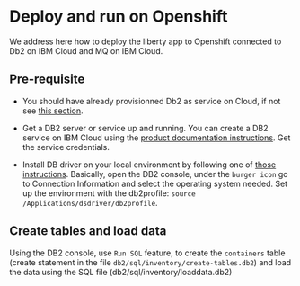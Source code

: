 # Deploy and run on Openshift

We address here how to deploy the liberty app to Openshift connected to Db2 on IBM Cloud and MQ on IBM Cloud.

## Pre-requisite

* You should have already provisionned Db2 as service on Cloud, if not see [this section](run-local.md#pre-requisites).

* Get a DB2 server or service up and running. You can create a DB2 service on IBM Cloud using the [product documentation instructions](https://cloud.ibm.com/docs/services/Db2onCloud?topic=Db2onCloud-getting-started#getting-started). Get the service credentials. 
* Install DB driver on your local environment by following one of [those instructions](https://cloud.ibm.com/docs/Db2onCloud/connecting?topic=Db2onCloud-dr_pkg#instlng). Basically, open the DB2 console, under the `burger icon` go to Connection Information and select the operating system needed. Set up the environment with the db2profile: `source /Applications/dsdriver/db2profile`. 

## Create tables and load data 

Using the DB2 console, use `Run SQL` feature, to create the `containers` table (create statement in the file `db2/sql/inventory/create-tables.db2`) and load the data using the SQL file (db2/sql/inventory/loaddata.db2)